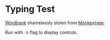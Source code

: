 # Typing Test

[Wordbank](https://github.com/monkeytypegame/monkeytype/blob/master/frontend/static/languages/english.json)
shamelessly stolen from
[Monkeytype](https://monkeytype.com/).

Run with `-h` flag to display controls.
